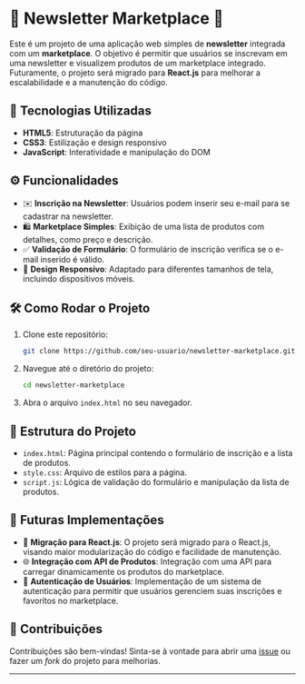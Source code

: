 
# 📧 Newsletter Marketplace 🛒

Este é um projeto de uma aplicação web simples de **newsletter** integrada com um **marketplace**. O objetivo é permitir que usuários se inscrevam em uma newsletter e visualizem produtos de um marketplace integrado. Futuramente, o projeto será migrado para **React.js** para melhorar a escalabilidade e a manutenção do código.

## 🚀 Tecnologias Utilizadas

- **HTML5**: Estruturação da página
- **CSS3**: Estilização e design responsivo
- **JavaScript**: Interatividade e manipulação do DOM

## ⚙️ Funcionalidades

- ✉️ **Inscrição na Newsletter**: Usuários podem inserir seu e-mail para se cadastrar na newsletter.
- 🛍️ **Marketplace Simples**: Exibição de uma lista de produtos com detalhes, como preço e descrição.
- ✅ **Validação de Formulário**: O formulário de inscrição verifica se o e-mail inserido é válido.
- 📱 **Design Responsivo**: Adaptado para diferentes tamanhos de tela, incluindo dispositivos móveis.

## 🛠️ Como Rodar o Projeto

1. Clone este repositório:
   ```bash
   git clone https://github.com/seu-usuario/newsletter-marketplace.git
   ```
2. Navegue até o diretório do projeto:
   ```bash
   cd newsletter-marketplace
   ```
3. Abra o arquivo `index.html` no seu navegador.

## 📂 Estrutura do Projeto

- `index.html`: Página principal contendo o formulário de inscrição e a lista de produtos.
- `style.css`: Arquivo de estilos para a página.
- `script.js`: Lógica de validação do formulário e manipulação da lista de produtos.

## 🔮 Futuras Implementações

- 🔄 **Migração para React.js**: O projeto será migrado para o React.js, visando maior modularização do código e facilidade de manutenção.
- 🌐 **Integração com API de Produtos**: Integração com uma API para carregar dinamicamente os produtos do marketplace.
- 🔐 **Autenticação de Usuários**: Implementação de um sistema de autenticação para permitir que usuários gerenciem suas inscrições e favoritos no marketplace.

## 💬 Contribuições

Contribuições são bem-vindas! Sinta-se à vontade para abrir uma [issue](https://github.com/seu-usuario/newsletter-marketplace/issues) ou fazer um _fork_ do projeto para melhorias.

---
